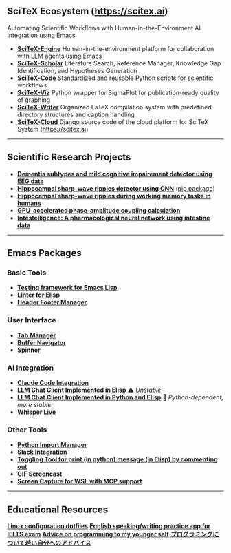 ## SciTeX Ecosystem (https://scitex.ai)
Automating Scientific Workflows with Human-in-the-Environment AI Integration using Emacs

- [**SciTeX-Engine**](https://github.com/ywatanabe1989/emacs-claude-code) Human-in-the-environment platform for collaboration with LLM agents using Emacs
- [**SciTeX-Scholar**](https://github.com/ywatanabe1989/SciTeX-Code/tree/main/src/scitex/scholar) Literature Search, Reference Manager, Knowledge Gap Identification, and Hypotheses Generation
- [**SciTeX-Code**](https://github.com/ywatanabe1989/SciTeX-Code) Standardized and reusable Python scripts for scientific workflows
- [**SciTeX-Viz**](https://github.com/ywatanabe1989/SciTeX-Viz) Python wrapper for SigmaPlot for publication-ready quality of graphing
- [**SciTeX-Writer**](https://github.com/ywatanabe1989/SciTeX-Writer) Organized LaTeX compilation system with predefined directory structures and caption handling
- [**SciTeX-Cloud**](https://github.com/ywatanabe1989/SciTeX-Cloud) Django source code of the cloud platform for SciTeX System (https://scitex.ai)

---

## Scientific Research Projects

- [**Dementia subtypes and mild cognitive impairement detector using EEG data**](https://github.com/yanagisawa-lab/eeg-dementia-classification)
- [**Hippocampal sharp-wave ripples detector using CNN**](https://github.com/ywatanabe1989/towards-threshold-invariance-in-defining-hippocampal-ripples) ([pip package](https://github.com/ywatanabe1989/ripple_detector_CNN))
- [**Hippocampal sharp-wave ripples during working memory tasks in humans**](https://github.com/ywatanabe1989/ripple-wm-code)
- [**GPU-accelerated phase-amplitude coupling calculation**](https://github.com/ywatanabe1989/gpac)
- [**Intestelligence: A pharmacological neural network using intestine data**](https://github.com/ywatanabe1989/intestelligence)

---

## Emacs Packages

### Basic Tools
- [**Testing framework for Emacs Lisp**](https://github.com/ywatanabe1989/elisp-test)
- [**Linter for Elisp**](https://github.com/ywatanabe1989/elisp-linter)
- [**Header Footer Manager**](https://github.com/ywatanabe1989/emacs-header-footer-manager)

### User Interface
- [**Tab Manager**](https://github.com/ywatanabe1989/emacs-tab-manager)
- [**Buffer Navigator**](https://github.com/ywatanabe1989/emacs-buffer-navigation)
- [**Spinner**](https://github.com/ywatanabe1989/emacs-spinner)

### AI Integration
- [**Claude Code Integration**](https://github.com/ywatanabe1989/emacs-claude-code)
- [**LLM Chat Client Implemented in Elisp**](https://github.com/ywatanabe1989/emacs-llm) ⚠️ *Unstable*
- [**LLM Chat Client Implemented in Python and Elisp**](https://github.com/ywatanabe1989/genai) 🐍 *Python-dependent, more stable*
- [**Whisper Live**](https://github.com/ywatanabe1989/emacs-whisper-live)

### Other Tools
- [**Python Import Manager**](https://github.com/ywatanabe1989/emacs-python-import-manager)
- [**Slack Integration**](https://github.com/ywatanabe1989/emacs-slack)
- [**Toggling Tool for print (in python) message (in Elisp) by commenting out**](https://github.com/ywatanabe1989/emacs-message)
- [**GIF Screencast**](https://github.com/ywatanabe1989/emacs-gif-screencast)
- [**Screen Capture for WSL with MCP support**](https://github.com/ywatanabe1989/emacs-gif-screencast)

---

## Educational Resources
[**Linux configuration dotfiles**](https://github.com/ywatanabe1989/.dotfiles-public)
[**English speaking/writing practice app for IELTS exam**](https://ai-ielts.app/)
[**Advice on programming to my younger self**](./docs/advice-for-my-younger-myself-en.md)
[**プログラミングについて若い自分へのアドバイス**](./docs/advice-for-my-younger-myself-ja.md)
